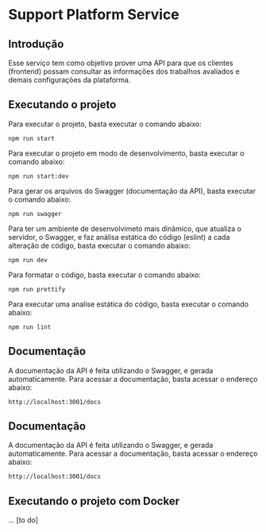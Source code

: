 # Support Platform Service

## Introdução

Esse serviço tem como objetivo prover uma API para que os clientes (frontend) possam consultar as informações dos trabalhos avaliados e demais configurações da plataforma.

## Executando o projeto

Para executar o projeto, basta executar o comando abaixo:

`npm run start`

Para executar o projeto em modo de desenvolvimento, basta executar o comando abaixo:

`npm run start:dev`

Para gerar os arquivos do Swagger (documentação da API), basta executar o comando abaixo:

`npm run swagger`

Para ter um ambiente de desenvolvimeto mais dinâmico, que atualiza o servidor, o Swagger, e faz análisa estática do código (eslint) a cada alteração de código, basta executar o comando abaixo:

`npm run dev`

Para formatar o código, basta executar o comando abaixo:

`npm run prettify`

Para executar uma analise estática do código, basta executar o comando abaixo:

`npm run lint`

## Documentação

A documentação da API é feita utilizando o Swagger, e gerada automaticamente. Para acessar a documentação, basta acessar o endereço abaixo:

`http://localhost:3001/docs`

## Documentação

A documentação da API é feita utilizando o Swagger, e gerada automaticamente. Para acessar a documentação, basta acessar o endereço abaixo:

`http://localhost:3001/docs`

## Executando o projeto com Docker

... [to do]
